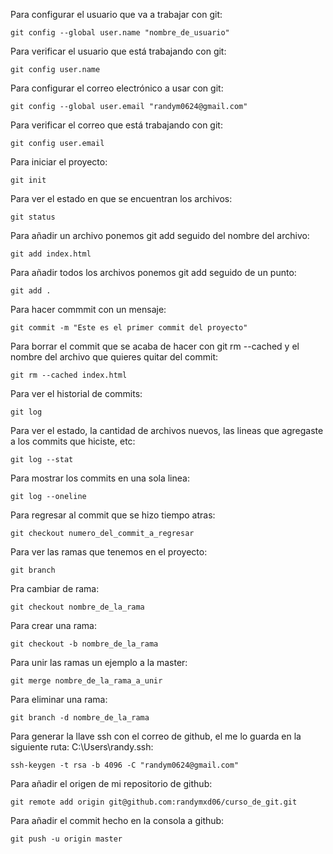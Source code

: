 Para configurar el usuario que va a trabajar con git:

```
git config --global user.name "nombre_de_usuario"
```

Para verificar el usuario que está trabajando con git:

```
git config user.name
```

Para configurar el correo electrónico a usar con git:

```
git config --global user.email "randym0624@gmail.com"
```

Para verificar el correo que está trabajando con git:

```
git config user.email
```

Para iniciar el proyecto:

```
git init
```

Para ver el estado en que se encuentran los archivos:

```
git status
```

Para añadir un archivo ponemos git add seguido del nombre del archivo:

```
git add index.html
```

Para añadir todos los archivos ponemos git add seguido de un punto:

```
git add .
```

Para hacer commmit con un mensaje:

```
git commit -m "Este es el primer commit del proyecto"
```

Para borrar el commit que se acaba de hacer con git rm --cached y el nombre del archivo que quieres quitar del commit:

```
git rm --cached index.html
```

Para ver el historial de commits:

```
git log
```

Para ver el estado, la cantidad de archivos nuevos, las lineas que agregaste a los commits que hiciste, etc:

```
git log --stat
```

Para mostrar los commits en una sola linea:

```
git log --oneline
```

Para regresar al commit que se hizo tiempo atras:

```
git checkout numero_del_commit_a_regresar
```

Para ver las ramas que tenemos en el proyecto:

```
git branch
```

Pra cambiar de rama:

```
git checkout nombre_de_la_rama
```

Para crear una rama:

```
git checkout -b nombre_de_la_rama
```

Para unir las ramas un ejemplo a la master:

```
git merge nombre_de_la_rama_a_unir
```

Para eliminar una rama:

```
git branch -d nombre_de_la_rama
```

Para generar la llave ssh con el correo de github, el me lo guarda en la siguiente ruta: C:\Users\randy\.ssh:

```
ssh-keygen -t rsa -b 4096 -C "randym0624@gmail.com"
```

Para añadir el origen de mi repositorio de github:

```
git remote add origin git@github.com:randymxd06/curso_de_git.git
```

Para añadir el commit hecho en la consola a github:

```
git push -u origin master
```
